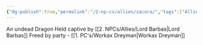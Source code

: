 ```yaml
---
{"dg-publish":true,"permalink":"/2-np-cs/allies/zacora/","tags":["Allies"]}
---
```





An undead Dragon
Held captive by [[2. NPCs/Allies/Lord Barbas\|Lord Barbas]] 
Freed by party - [[1. PC's/Workax Dreyman\|Workax Dreyman]] 